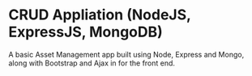 # CRUD Appliation (NodeJS, ExpressJS, MongoDB)
A basic Asset Management app built using Node, Express and Mongo, along with Bootstrap and Ajax in for the front end.
